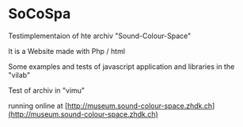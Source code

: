 # SoCoSpa

Testimplementaion of hte archiv "Sound-Colour-Space"

It is a Website made with Php / html

Some examples and tests of javascript application and libraries
in the "vilab"

Test of archiv in "vimu"

running online at [http://museum.sound-colour-space.zhdk.ch](http://museum.sound-colour-space.zhdk.ch)



